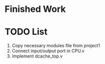 # Finished Work

# TODO List
1. Copy necessary modules file from project1
2. Connect input/output port in CPU.v
3. Implement dcache\_top.v
